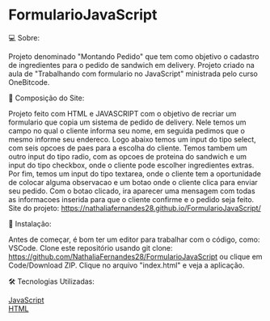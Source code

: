 # FormularioJavaScript



💻 Sobre:

Projeto denominado "Montando Pedido" que tem como objetivo o cadastro de ingredientes para o pedido de sandwich em delivery.
Projeto criado na aula de "Trabalhando com formulario no JavaScript" ministrada pelo curso OneBitcode. 



📝 Composição do Site:

 Projeto feito com HTML e JAVASCRIPT com o objetivo de recriar um formulario que copia um sistema de pedido de delivery. Nele temos um campo no qual o cliente informa
 seu nome, em seguida pedimos que o mesmo informe seu endereco. Logo abaixo temos um input do tipo select, com seis opcoes de paes para a escolha do cliente. 
 Temos tambem um outro input do tipo radio, com as opcoes de proteina do sandwich e um input do tipo checkbox, onde o cliente pode escolher ingredientes extras.
 Por fim, temos um input do tipo textarea, onde o cliente tem a oportunidade de colocar alguma observacao e um botao onde o cliente clica para enviar seu pedido.
 Com o botao clicado, ira aparecer uma mensagem com todas as informacoes inserida para que o cliente confirme e o pedido seja feito. 
 Site do projeto: https://nathaliafernandes28.github.io/FormularioJavaScript/

🏁 Instalação:

Antes de começar, é bom ter um editor para trabalhar com o código, como: VSCode. 
Clone este repositório usando git clone: https://github.com/NathaliaFernandes28/FormularioJavaScript ou clique em Code/Download ZIP.
Clique no arquivo "index.html" e veja a aplicação.

🛠️ Tecnologias Utilizadas:  

[JavaScript](https://developer.mozilla.org/pt-BR/docs/Web/JavaScript)
<br>
[HTML](https://developer.mozilla.org/pt-BR/docs/Web/HTML)
